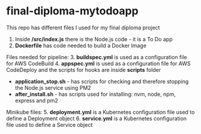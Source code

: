 # final-diploma-mytodoapp
This repo has different files I used for my final diploma project

1. Inside **/src/index.js** there is the Node.js code - it is a To Do app
2. **Dockerfile** has code needed to build a Docker Image

Files needed for pipeline:
3. **buildspec.yml** is used as a configuration file for AWS CodeBuild
4. **appspec.yml** is used as a configuration file for AWS CodeDeploy and the scripts for hooks are inside **scripts** folder
   - **application_stop.sh** - has scripts for checking and therefore stopping the Node.js service using PM2
   - **after_install.sh** - has scripts used for installing: nvm, node, npm, express and pm2

Minikube files: 
5. **deployment.yml** is a Kubernetes configuration file used to define a Deployment object
6. **service.yml** is a Kubernetes configuration file used to define a Service object
